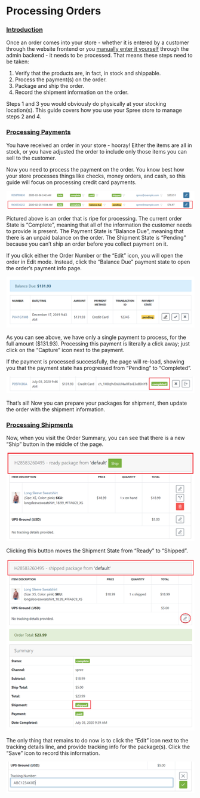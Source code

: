 # Processing Orders

### [Introduction](processing-orders.md#introduction) <a id="introduction"></a>

Once an order comes into your store - whether it is entered by a customer through the website frontend or you [manually enter it yourself](manual-order-entry.md) through the admin backend - it needs to be processed. That means these steps need to be taken:

1. Verify that the products are, in fact, in stock and shippable.
2. Process the payment\(s\) on the order.
3. Package and ship the order.
4. Record the shipment information on the order.

Steps 1 and 3 you would obviously do physically at your stocking location\(s\). This guide covers how you use your Spree store to manage steps 2 and 4.

### [Processing Payments](processing-orders.md#processing-payments) <a id="processing-payments"></a>

You have received an order in your store - hooray! Either the items are all in stock, or you have adjusted the order to include only those items you can sell to the customer.

Now you need to process the payment on the order. You know best how your store processes things like checks, money orders, and cash, so this guide will focus on processing credit card payments.

![Order to Process](../.gitbook/assets/image%20%2876%29.png)

Pictured above is an order that is ripe for processing. The current order State is “Complete”, meaning that all of the information the customer needs to provide is present. The Payment State is “Balance Due”, meaning that there is an unpaid balance on the order. The Shipment State is “Pending” because you can’t ship an order before you collect payment on it.

If you click either the Order Number or the “Edit” icon, you will open the order in Edit mode. Instead, click the “Balance Due” payment state to open the order’s payment info page.

![Payment to Process](../.gitbook/assets/image%20%2891%29.png)

As you can see above, we have only a single payment to process, for the full amount \($131.93\). Processing this payment is literally a click away; just click on the “Capture” icon next to the payment.

If the payment is processed successfully, the page will re-load, showing you that the payment state has progressed from “Pending” to “Completed”.

![Completed Payment](../.gitbook/assets/image%20%2875%29.png)

That’s all! Now you can prepare your packages for shipment, then update the order with the shipment information.

### [Processing Shipments](processing-orders.md#processing-shipments) <a id="processing-shipments"></a>

Now, when you visit the Order Summary, you can see that there is a new “Ship” button in the middle of the page.

![Ship Button](../.gitbook/assets/image%20%2878%29.png)

Clicking this button moves the Shipment State from “Ready” to “Shipped”.

![Order Marked Shipped](../.gitbook/assets/image%20%2896%29.png)

The only thing that remains to do now is to click the “Edit” icon next to the tracking details line, and provide tracking info for the package\(s\). Click the “Save” icon to record this information.

![Input Tracking Info](../.gitbook/assets/image%20%2877%29.png)


